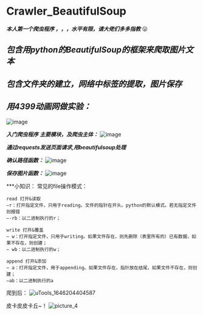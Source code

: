 # Crawler_BeautifulSoup
***本人第一个爬虫程序
，，，水平有限，请大佬们多多指教***
:stuck_out_tongue:

***包含用python的BeautifulSoup的框架来爬取图片文本***
-------------------------------------------

***包含文件夹的建立，网络中标签的提取，图片保存***
-------------------------------------------

***用4399动画网做实验：***
-------------------------------------------
![image](https://user-images.githubusercontent.com/97998239/156315346-74dbffe2-e196-44e6-968f-f76c3ef50a45.png)

***入门爬虫程序***
***主要模块，及爬虫主体：***
![image](https://user-images.githubusercontent.com/97998239/156313076-c3a2c204-ff4b-4939-b89d-de2d1d4a199c.png)


***通过requests发送页面请求,用beautifulsoup处理***

***确认路径函数：***
![image](https://user-images.githubusercontent.com/97998239/156313558-e915f2f5-23e8-468a-8e88-c7a614cd3f83.png)



***保存图片函数：***
![image](https://user-images.githubusercontent.com/97998239/156313667-8a8b960f-77a5-4bc7-8e1e-402daaf9a283.png)

***小知识：
常见的file操作模式：

    read 打开&读取
    –r：打开指定文件，只用于reading。文件的指针在开头。python的默认模式。若无指定文件则报错
    –·rb：以二进制执行的r；

    write 打开&覆盖
    – w：打开指定文件，只用于writing。如果文件存在，则先删除（表里所有的）已有数据，如果不存在，则创建；
    – wb：以二进制执行的w；

    append 打开&添加
    – a：打开指定文件，用于appending。如果文件存在，指针放在结尾，如果文件不存在，则创建；
    –ab：以二进制执行的a

爬到后：
![uTools_1646204404587](https://user-images.githubusercontent.com/97998239/156314241-5a47a65a-bf39-4a50-b5b7-63015a1d41cf.png)

皮卡皮皮卡丘~！
![picture_4](https://user-images.githubusercontent.com/97998239/156314279-dcf18da5-a59b-4265-9597-62afb0bc0f73.jpg)


